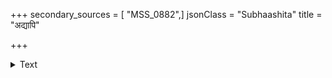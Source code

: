 +++
secondary_sources = [ "MSS_0882",]
jsonClass = "Subhaashita"
title = "अद्यापि"

+++

<details><summary>Text</summary>

अद्यापि तद्वदनपङ्कजगन्धलुब्ध- भ्राम्यद्द्विरेफचयचुम्बितगण्डयुग्मम्।  
लीलावधूतकरपल्लवकङ्कनानां क्वाणो विमूर्च्छति मनः स्तुतरां मदीयम्॥
</details>
